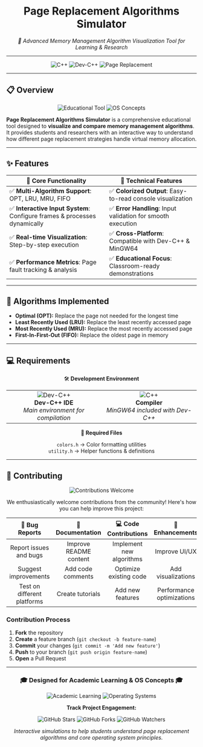 <h1 align="center">Page Replacement Algorithms Simulator</h1>
<p align="center"><em>🚀 Advanced Memory Management Algorithm Visualization Tool for Learning & Research</em></p>

---

<p align="center">
  <img src="https://img.shields.io/badge/Language-C++-00599C?style=for-the-badge&logo=cplusplus&logoColor=white" alt="C++">
  <img src="https://img.shields.io/badge/IDE-Dev--C++-FF6B6B?style=for-the-badge&logo=codeblocks&logoColor=white" alt="Dev-C++">
  <img src="https://img.shields.io/badge/Algorithms-Page%20Replacement-4CAF50?style=for-the-badge" alt="Page Replacement">
</p>

---

## 📋 Overview

<div align="center">
  <img src="https://img.shields.io/badge/Educational-Tool-FF9800?style=for-the-badge&logo=bookstack&logoColor=white" alt="Educational Tool">
  <img src="https://img.shields.io/badge/OS-Concepts-9C27B0?style=for-the-badge&logo=linux&logoColor=white" alt="OS Concepts">
</div>

**Page Replacement Algorithms Simulator** is a comprehensive educational tool designed to **visualize and compare memory management algorithms**.  
It provides students and researchers with an interactive way to understand how different page replacement strategies handle virtual memory allocation.

---

## ✨ Features

| 🎯 Core Functionality | 🔧 Technical Features |
|------------------------|------------------------|
| ✅ **Multi-Algorithm Support**: OPT, LRU, MRU, FIFO | ✅ **Colorized Output**: Easy-to-read console visualization |
| ✅ **Interactive Input System**: Configure frames & processes dynamically | ✅ **Error Handling**: Input validation for smooth execution |
| ✅ **Real-time Visualization**: Step-by-step execution | ✅ **Cross-Platform**: Compatible with Dev-C++ & MinGW64 |
| ✅ **Performance Metrics**: Page fault tracking & analysis | ✅ **Educational Focus**: Classroom-ready demonstrations |

---

## 🧮 Algorithms Implemented

- **Optimal (OPT):** Replace the page not needed for the longest time  
- **Least Recently Used (LRU):** Replace the least recently accessed page  
- **Most Recently Used (MRU):** Replace the most recently accessed page  
- **First-In-First-Out (FIFO):** Replace the oldest page in memory  

---

## 💻 Requirements

<div align="center">

🛠️ **Development Environment**  

<table align="center">
<tr>
<td align="center">
  <img src="https://img.shields.io/badge/Dev--C++-Required-FF6B6B?style=for-the-badge&logo=codeblocks" alt="Dev-C++"><br>
  <strong>Dev-C++ IDE</strong><br>
  <em>Main environment for compilation</em>
</td>
<td align="center">
  <img src="https://img.shields.io/badge/C++-11%2B (OPTIONAL)-00599C?style=for-the-badge&logo=cplusplus" alt="C++"><br>
  <strong>Compiler</strong><br>
  <em>MinGW64 included with Dev-C++</em>
</td>
</tr>
</table>

📁 **Required Files**

`colors.h` → Color formatting utilities  
`utility.h` → Helper functions & definitions  

</div>

---

## 🤝 Contributing  
<div align="center">
  <img src="https://img.shields.io/badge/Contributions-Welcome-brightgreen?style=for-the-badge&logo=git" alt="Contributions Welcome">
</div>



<div align="center">

We enthusiastically welcome contributions from the community! Here's how you can help improve this project:

| 🐛 Bug Reports | 📖 Documentation | 💻 Code Contributions | 🎨 Enhancements |
|:---:|:---:|:---:|:---:|
| Report issues and bugs | Improve README content | Implement new algorithms | Improve UI/UX |
| Suggest improvements | Add code comments | Optimize existing code | Add visualizations |
| Test on different platforms | Create tutorials | Add new features | Performance optimizations |

</div>

### Contribution Process

1. **Fork** the repository  
2. **Create** a feature branch (`git checkout -b feature-name`)  
3. **Commit** your changes (`git commit -m 'Add new feature'`)  
4. **Push** to your branch (`git push origin feature-name`)  
5. **Open** a Pull Request  

---

<div align="center">
  <h3>🎓 Designed for Academic Learning & OS Concepts 🎓</h3>
  
  <p>
    <img src="https://img.shields.io/badge/Focus-Academic%20Learning-blue?style=for-the-badge" alt="Academic Learning">
    <img src="https://img.shields.io/badge/Focus-Operating%20Systems-yellow?style=for-the-badge" alt="Operating Systems">
  </p>

  <p>
    <strong>Track Project Engagement:</strong>
  </p>
  
  <p>
    <img src="https://img.shields.io/github/stars/icodecedd/page-replacement?style=for-the-badge&logo=github&color=gold" alt="GitHub Stars">
    <img src="https://img.shields.io/github/forks/icodecedd/page-replacement?style=for-the-badge&logo=git&color=blue" alt="GitHub Forks">
    <img src="https://img.shields.io/github/watchers/icodecedd/page-replacement?style=for-the-badge&logo=eye&color=green" alt="GitHub Watchers">
  </p>
  
  <p>
    <em>Interactive simulations to help students understand page replacement algorithms and core operating system principles.</em>
  </p>
</div>


